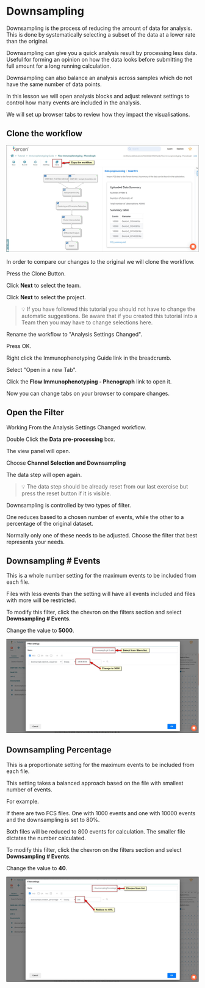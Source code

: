 # Downsampling

Downsampling is the process of reducing the amount of data for analysis. This is done by systematically selecting a subset of the data at a lower rate than the original.

Downsampling can give you a quick analysis result by processing less data. Useful for forming an opinion on how the data looks before submitting the full amount for a long running calculation.

Downsampling can also balance an analysis across samples which do not have the same number of data points.

In this lesson we will open analysis blocks and adjust relevant settings to control how many events are included in the analysis.

We will set up browser tabs to review how they impact the visualisations.

## Clone the workflow

![Screenshot](images/2_clone_workflow.jpg)

In order to compare our changes to the original we will clone the workflow.

Press the Clone Button.

Click **Next** to select the team.

Click **Next** to select the project.

>:bulb:
If you have followed this tutorial you should not have to change the automatic suggestions. Be aware that if you created this tutorial into a Team then you may have to change selections here.

Rename the workflow to "Analysis Settings Changed".

Press OK.

Right click the Immunophenotyping Guide link in the breadcrumb.

Select "Open in a new Tab".

Click the **Flow Immunophenotyping - Phenograph** link to open it.

Now you can change tabs on your browser to compare changes.

## Open the Filter

Working From the Analysis Settings Changed workflow.

Double Click the **Data pre-processing** box.

The view panel will open.

Choose **Channel Selection and Downsampling**

The data step will open again.

>:bulb:
The data step should be already reset from our last exercise but press the reset button if it is visible.

Downsampling is controlled by two types of filter.

One reduces based to a chosen number of events, while the other to a percentage of the original dataset.

Normally only one of these needs to be adjusted. Choose the filter that best represents your needs.

## Downsampling # Events

This is a whole number setting for the maximum events to be included from each file.

Files with less events than the setting will have all events included and files with more will be restricted.

To modify this filter, click the chevron on the filters section and select **Downsampling # Events**.

Change the value to **5000**.

![Screenshot](images/2_downsampling_events.jpg)

## Downsampling Percentage

This is a proportionate setting for the maximum events to be included from each file.

This setting takes a balanced approach based on the file with smallest number of events.

For example.

If there are two FCS files. One with 1000 events and one with 10000 events and the downsampling is set to 80%.

Both files will be reduced to 800 events for calculation. The smaller file dictates the number calculated.

To modify this filter, click the chevron on the filters section and select **Downsampling # Events**.

Change the value to **40**.

![Screenshot](images/2_downsampling_percentage.jpg)
